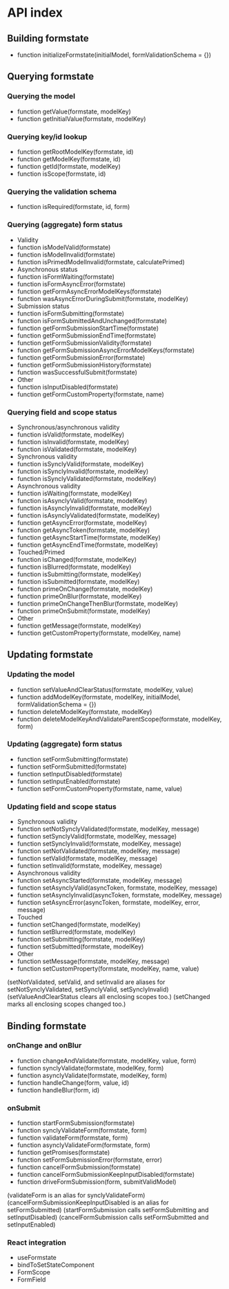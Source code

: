 # API index

## Building formstate

- function initializeFormstate(initialModel, formValidationSchema = {})


## Querying formstate

### Querying the model

- function getValue(formstate, modelKey)
- function getInitialValue(formstate, modelKey)

### Querying key/id lookup

- function getRootModelKey(formstate, id)
- function getModelKey(formstate, id)
- function getId(formstate, modelKey)
- function isScope(formstate, id)

### Querying the validation schema

- function isRequired(formstate, id, form)

### Querying (aggregate) form status

- Validity
 - function isModelValid(formstate)
 - function isModelInvalid(formstate)
 - function isPrimedModelInvalid(formstate, calculatePrimed)
- Asynchronous status
 - function isFormWaiting(formstate)
 - function isFormAsyncError(formstate)
 - function getFormAsyncErrorModelKeys(formstate)
 - function wasAsyncErrorDuringSubmit(formstate, modelKey)
- Submission status
 - function isFormSubmitting(formstate)
 - function isFormSubmittedAndUnchanged(formstate)
 - function getFormSubmissionStartTime(formstate)
 - function getFormSubmissionEndTime(formstate)
 - function getFormSubmissionValidity(formstate)
 - function getFormSubmissionAsyncErrorModelKeys(formstate)
 - function getFormSubmissionError(formstate)
 - function getFormSubmissionHistory(formstate)
 - function wasSuccessfulSubmit(formstate)
- Other
 - function isInputDisabled(formstate)
 - function getFormCustomProperty(formstate, name)

### Querying field and scope status

- Synchronous/asynchronous validity
 - function isValid(formstate, modelKey)
 - function isInvalid(formstate, modelKey)
 - function isValidated(formstate, modelKey)
- Synchronous validity
 - function isSynclyValid(formstate, modelKey)
 - function isSynclyInvalid(formstate, modelKey)
 - function isSynclyValidated(formstate, modelKey)
- Asynchronous validity
 - function isWaiting(formstate, modelKey)
 - function isAsynclyValid(formstate, modelKey)
 - function isAsynclyInvalid(formstate, modelKey)
 - function isAsynclyValidated(formstate, modelKey)
 - function getAsyncError(formstate, modelKey)
 - function getAsyncToken(formstate, modelKey)
 - function getAsyncStartTime(formstate, modelKey)
 - function getAsyncEndTime(formstate, modelKey)
- Touched/Primed
 - function isChanged(formstate, modelKey)
 - function isBlurred(formstate, modelKey)
 - function isSubmitting(formstate, modelKey)
 - function isSubmitted(formstate, modelKey)
 - function primeOnChange(formstate, modelKey)
 - function primeOnBlur(formstate, modelKey)
 - function primeOnChangeThenBlur(formstate, modelKey)
 - function primeOnSubmit(formstate, modelKey)
- Other
 - function getMessage(formstate, modelKey)
 - function getCustomProperty(formstate, modelKey, name)




## Updating formstate

### Updating the model

- function setValueAndClearStatus(formstate, modelKey, value)
- function addModelKey(formstate, modelKey, initialModel, formValidationSchema = {})
- function deleteModelKey(formstate, modelKey)
- function deleteModelKeyAndValidateParentScope(formstate, modelKey, form)

### Updating (aggregate) form status

- function setFormSubmitting(formstate)
- function setFormSubmitted(formstate)
- function setInputDisabled(formstate)
- function setInputEnabled(formstate)
- function setFormCustomProperty(formstate, name, value)

### Updating field and scope status

- Synchronous validity
 - function setNotSynclyValidated(formstate, modelKey, message)
 - function setSynclyValid(formstate, modelKey, message)
 - function setSynclyInvalid(formstate, modelKey, message)
 - function setNotValidated(formstate, modelKey, message)
 - function setValid(formstate, modelKey, message)
 - function setInvalid(formstate, modelKey, message)
- Asynchronous validity
 - function setAsyncStarted(formstate, modelKey, message)
 - function setAsynclyValid(asyncToken, formstate, modelKey, message)
 - function setAsynclyInvalid(asyncToken, formstate, modelKey, message)
 - function setAsyncError(asyncToken, formstate, modelKey, error, message)
- Touched
 - function setChanged(formstate, modelKey)
 - function setBlurred(formstate, modelKey)
 - function setSubmitting(formstate, modelKey)
 - function setSubmitted(formstate, modelKey)
- Other
 - function setMessage(formstate, modelKey, message)
 - function setCustomProperty(formstate, modelKey, name, value)

(setNotValidated, setValid, and setInvalid are aliases for setNotSynclyValidated, setSynclyValid, setSynclyInvalid)
(setValueAndClearStatus clears all enclosing scopes too.)
(setChanged marks all enclosing scopes changed too.)


## Binding formstate

### onChange and onBlur

- function changeAndValidate(formstate, modelKey, value, form)
- function synclyValidate(formstate, modelKey, form)
- function asynclyValidate(formstate, modelKey, form)
- function handleChange(form, value, id)
- function handleBlur(form, id)

### onSubmit

- function startFormSubmission(formstate)
- function synclyValidateForm(formstate, form)
- function validateForm(formstate, form)
- function asynclyValidateForm(formstate, form)
- function getPromises(formstate)
- function setFormSubmissionError(formstate, error)
- function cancelFormSubmission(formstate)
- function cancelFormSubmissionKeepInputDisabled(formstate)
- function driveFormSubmission(form, submitValidModel)

(validateForm is an alias for synclyValidateForm)
(cancelFormSubmissionKeepInputDisabled is an alias for setFormSubmitted)
(startFormSubmission calls setFormSubmitting and setInputDisabled)
(cancelFormSubmission calls setFormSubmitted and setInputEnabled)

### React integration

- useFormstate
- bindToSetStateComponent
- FormScope
- FormField
